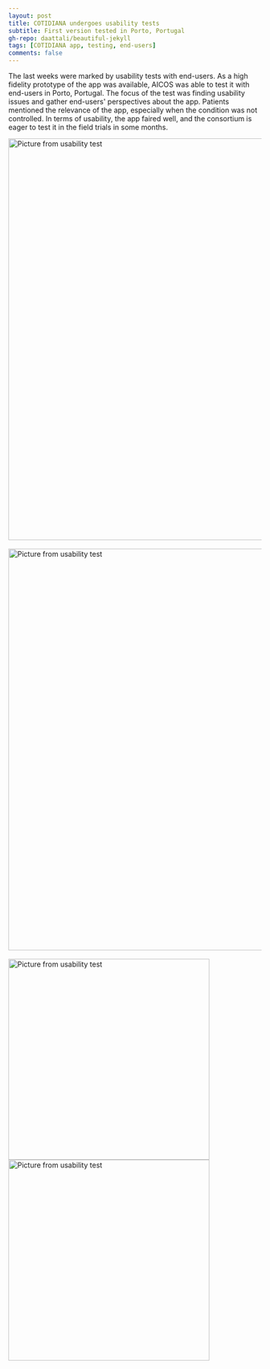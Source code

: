 ```yaml
---
layout: post
title: COTIDIANA undergoes usability tests
subtitle: First version tested in Porto, Portugal
gh-repo: daattali/beautiful-jekyll
tags: [COTIDIANA app, testing, end-users]
comments: false
---
```


The last weeks were marked by usability tests with end-users. As a high fidelity prototype of the app was available, AICOS was able to test it with end-users in Porto, Portugal. The focus of the test was finding usability issues and gather end-users' perspectives about the app. Patients mentioned the relevance of the app, especially when the condition was not controlled. In terms of usability, the app faired well, and the consortium is eager to test it in the field trials in some months.

<div class="row">
		<img src="{{site.baseurl}}/assets/img/usability-test-1.jpg" alt="Picture from usability test" width="800"/>
</div><br/>

<div class="row">
		<img src="{{site.baseurl}}/assets/img/usability-test-2.jpg" alt="Picture from usability test" width="800"/>
</div><br/>


<div class="row">
	<div class="col">
		<img src="{{site.baseurl}}/assets/img/usability-test-3.jpg" alt="Picture from usability test" width="400"/>
	</div>
	<div class="col">
		<img src="{{site.baseurl}}/assets/img/usability-test-4.jpg" alt="Picture from usability test" width="400"/>
</div>
<br/>